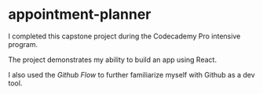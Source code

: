 # appointment-planner
I completed this capstone project during the Codecademy Pro intensive program.

The project demonstrates my ability to build an app using React.

I also used the *Github Flow* to further familiarize myself with Github as a dev tool.
